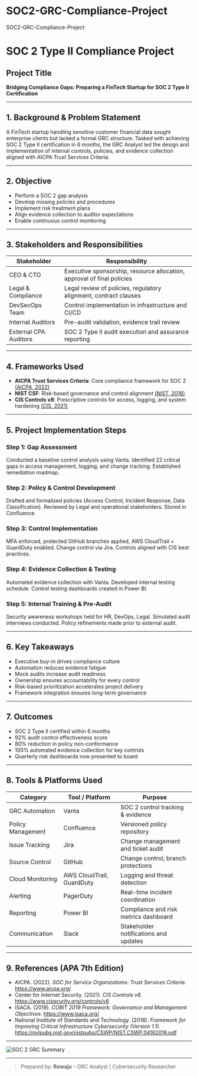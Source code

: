 # SOC2-GRC-Compliance-Project
SOC2-GRC-Compliance-Project
# SOC 2 Type II Compliance Project

## Project Title
**Bridging Compliance Gaps: Preparing a FinTech Startup for SOC 2 Type II Certification**

---

## 1. Background & Problem Statement
A FinTech startup handling sensitive customer financial data sought enterprise clients but lacked a formal GRC structure. Tasked with achieving SOC 2 Type II certification in 6 months, the GRC Analyst led the design and implementation of internal controls, policies, and evidence collection aligned with AICPA Trust Services Criteria.

---

## 2. Objective
- Perform a SOC 2 gap analysis
- Develop missing policies and procedures
- Implement risk treatment plans
- Align evidence collection to auditor expectations
- Enable continuous control monitoring

---

## 3. Stakeholders and Responsibilities
| Stakeholder              | Responsibility                                                                 |
|--------------------------|-------------------------------------------------------------------------------|
| CEO & CTO                | Executive sponsorship, resource allocation, approval of final policies         |
| Legal & Compliance       | Legal review of policies, regulatory alignment, contract clauses               |
| DevSecOps Team           | Control implementation in infrastructure and CI/CD                             |
| Internal Auditors        | Pre-audit validation, evidence trail review                                    |
| External CPA Auditors    | SOC 2 Type II audit execution and assurance reporting                          |

---

## 4. Frameworks Used
- **AICPA Trust Services Criteria**: Core compliance framework for SOC 2 [(AICPA, 2022)](https://www.aicpa.org/)
- **NIST CSF**: Risk-based governance and control alignment [(NIST, 2018)](https://nvlpubs.nist.gov/nistpubs/CSWP/NIST.CSWP.04162018.pdf)
- **CIS Controls v8**: Prescriptive controls for access, logging, and system hardening [(CIS, 2021)](https://www.cisecurity.org/controls/v8)

---

## 5. Project Implementation Steps

### Step 1: Gap Assessment
Conducted a baseline control analysis using Vanta. Identified 22 critical gaps in access management, logging, and change tracking. Established remediation roadmap.

### Step 2: Policy & Control Development
Drafted and formalized policies (Access Control, Incident Response, Data Classification). Reviewed by Legal and operational stakeholders. Stored in Confluence.

### Step 3: Control Implementation
MFA enforced, protected GitHub branches applied, AWS CloudTrail + GuardDuty enabled. Change control via Jira. Controls aligned with CIS best practices.

### Step 4: Evidence Collection & Testing
Automated evidence collection with Vanta. Developed internal testing schedule. Control testing dashboards created in Power BI.

### Step 5: Internal Training & Pre-Audit
Security awareness workshops held for HR, DevOps, Legal. Simulated audit interviews conducted. Policy refinements made prior to external audit.

---

## 6. Key Takeaways
- Executive buy-in drives compliance culture
- Automation reduces evidence fatigue
- Mock audits increase audit readiness
- Ownership ensures accountability for every control
- Risk-based prioritization accelerates project delivery
- Framework integration ensures long-term governance

---

## 7. Outcomes
- SOC 2 Type II certified within 6 months
- 92% audit control effectiveness score
- 80% reduction in policy non-conformance
- 100% automated evidence collection for key controls
- Quarterly risk dashboards now presented to board

---

## 8. Tools & Platforms Used
| Category               | Tool / Platform          | Purpose                                |
|------------------------|---------------------------|----------------------------------------|
| GRC Automation         | Vanta                     | SOC 2 control tracking & evidence       |
| Policy Management      | Confluence                | Versioned policy repository             |
| Issue Tracking         | Jira                      | Change management and ticket audit      |
| Source Control         | GitHub                    | Change control, branch protections      |
| Cloud Monitoring       | AWS CloudTrail, GuardDuty | Logging and threat detection            |
| Alerting               | PagerDuty                 | Real-time incident coordination         |
| Reporting              | Power BI                  | Compliance and risk metrics dashboard   |
| Communication          | Slack                     | Stakeholder notifications and updates   |

---

## 9. References (APA 7th Edition)
- AICPA. (2022). *SOC for Service Organizations: Trust Services Criteria*. https://www.aicpa.org/
- Center for Internet Security. (2021). *CIS Controls v8*. https://www.cisecurity.org/controls/v8
- ISACA. (2019). *COBIT 2019 Framework: Governance and Management Objectives*. https://www.isaca.org/
- National Institute of Standards and Technology. (2018). *Framework for Improving Critical Infrastructure Cybersecurity (Version 1.1)*. https://nvlpubs.nist.gov/nistpubs/CSWP/NIST.CSWP.04162018.pdf

---

![SOC 2 GRC Summary](sandbox:/mnt/data/soc2_grc_summary_image.png)

---

> Prepared by: **Rewaju** – GRC Analyst | Cybersecurity Researcher
